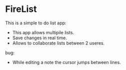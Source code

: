 # FireList

This is a simple to do list app: 
- This app allows multipile lists.
- Save changes in real time.
- Allows to collaborate lists between 2 useres.

bug:
- While editing a note the cursor jumps between lines.
